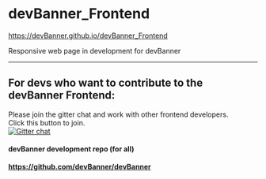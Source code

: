 # devBanner_Frontend 
https://devBanner.github.io/devBanner_Frontend         

Responsive web page in development for devBanner

----

## For devs who want to contribute to the devBanner Frontend:
Please join the gitter chat and work with other frontend developers.                  
Click this button to join.                     
[![Gitter chat](https://badges.gitter.im/gitterHQ/services.png)](https://gitter.im/devBanner/Lobby)

#### devBanner development repo (for all)
**https://github.com/devBanner/devBanner**
